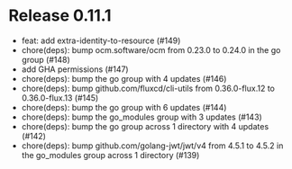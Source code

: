 # Release 0.11.1

- feat: add extra-identity-to-resource (#149)
- chore(deps): bump ocm.software/ocm from 0.23.0 to 0.24.0 in the go group (#148)
- add GHA permissions (#147)
- chore(deps): bump the go group with 4 updates (#146)
- chore(deps): bump github.com/fluxcd/cli-utils from 0.36.0-flux.12 to 0.36.0-flux.13 (#145)
- chore(deps): bump the go group with 6 updates (#144)
- chore(deps): bump the go\_modules group with 3 updates (#143)
- chore(deps): bump the go group across 1 directory with 4 updates (#142)
- chore(deps): bump github.com/golang-jwt/jwt/v4 from 4.5.1 to 4.5.2 in the go\_modules group across 1 directory (#139)
